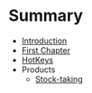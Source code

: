 # Summary

* [Introduction](README.md)
* [First Chapter](chapter1.md)
* [HotKeys](hotkeys.md)
* Products
   * [Stock-taking](stock-taking.md)

